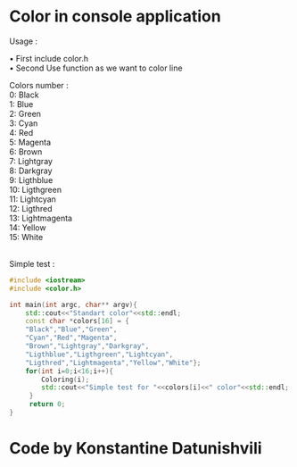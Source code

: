 # Color in console application

Usage : <br>

• First include color.h <br>
• Second Use function as we want to color line <br>

Colors number : <br>
0: Black <br>
1: Blue <br>
2: Green <br>
3: Cyan <br>
4: Red <br>
5: Magenta <br>
6: Brown <br>
7: Lightgray <br>
8: Darkgray <br>
9: Ligthblue <br>
10: Ligthgreen <br>
11: Lightcyan <br>
12: Ligthred <br>
13: Lightmagenta <br>
14: Yellow <br>
15: White <br>
<br>

Simple test : <br>

```cpp
#include <iostream>
#include <color.h>

int main(int argc, char** argv){
    std::cout<<"Standart color"<<std::endl;
    const char *colors[16] = {
    "Black","Blue","Green",
    "Cyan","Red","Magenta",
    "Brown","Lightgray","Darkgray",
    "Ligthblue","Ligthgreen","Lightcyan",
    "Ligthred","Lightmagenta","Yellow","White"};
    for(int i=0;i<16;i++){
    	Coloring(i);
    	std::cout<<"Simple test for "<<colors[i]<<" color"<<std::endl;
     }
     return 0;
}

```

# Code by Konstantine Datunishvili
